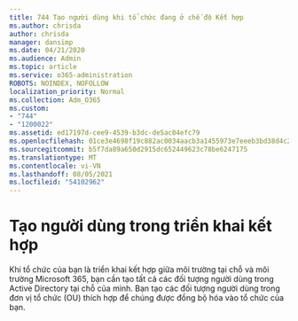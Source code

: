 ```yaml
---
title: 744 Tạo người dùng khi tổ chức đang ở chế độ Kết hợp
ms.author: chrisda
author: chrisda
manager: dansimp
ms.date: 04/21/2020
ms.audience: Admin
ms.topic: article
ms.service: o365-administration
ROBOTS: NOINDEX, NOFOLLOW
localization_priority: Normal
ms.collection: Adm_O365
ms.custom:
- "744"
- "1200022"
ms.assetid: ed17197d-cee9-4539-b3dc-de5ac04efc79
ms.openlocfilehash: 01ce3e4698f19c882ac0034aacb3a1455973e7eeeb3bd38d4c28a0070d739405
ms.sourcegitcommit: b5f7da89a650d2915dc652449623c78be6247175
ms.translationtype: MT
ms.contentlocale: vi-VN
ms.lasthandoff: 08/05/2021
ms.locfileid: "54102962"
---
```

# <a name="create-users-in-hybrid-deployments"></a>Tạo người dùng trong triển khai kết hợp

Khi tổ chức của bạn là triển khai kết hợp giữa môi trường tại chỗ và môi trường Microsoft 365, bạn cần tạo tất cả các đối tượng người dùng trong Active Directory tại chỗ của mình. Bạn tạo các đối tượng người dùng trong đơn vị tổ chức (OU) thích hợp để chúng được đồng bộ hóa vào tổ chức của bạn.
